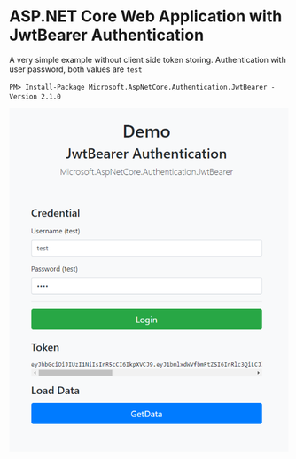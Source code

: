 # ASP.NET Core Web Application with JwtBearer Authentication

A very simple example without client side token storing.
Authentication with user password, both values are `test`

``
PM> Install-Package Microsoft.AspNetCore.Authentication.JwtBearer -Version 2.1.0
``

![object detection result](doc/Preview.png)
